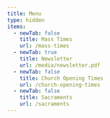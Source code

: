 ```yaml
---
title: Menu
type: hidden
items:
  - newTab: false
    title: Mass Times
    url: /mass-times
  - newTab: true
    title: Newsletter
    url: /media/newsletter.pdf
  - newTab: false
    title: Church Opening Times
    url: /church-opening-times
  - newTab: false
    title: Sacraments
    url: /sacraments
---
```


